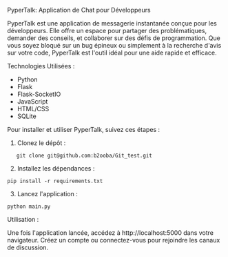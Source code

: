 PyperTalk: Application de Chat pour Développeurs

PyperTalk est une application de messagerie instantanée conçue pour les développeurs. Elle offre un espace pour partager des problématiques, demander des conseils, et collaborer sur des défis de programmation. Que vous soyez bloqué sur un bug épineux ou simplement à la recherche d'avis sur votre code, PyperTalk est l'outil idéal pour une aide rapide et efficace.

Technologies Utilisées :
- Python
- Flask
- Flask-SocketIO
- JavaScript
- HTML/CSS
- SQLite

Pour installer et utiliser PyperTalk, suivez ces étapes :

1. Clonez le dépôt :
```
   git clone git@github.com:b2ooba/Git_test.git
```
   
2. Installez les dépendances :
```
pip install -r requirements.txt
```
3. Lancez l'application :
```
python main.py
```
Utilisation :

Une fois l'application lancée, accédez à http://localhost:5000 dans votre navigateur. Créez un compte ou connectez-vous pour rejoindre les canaux de discussion.
